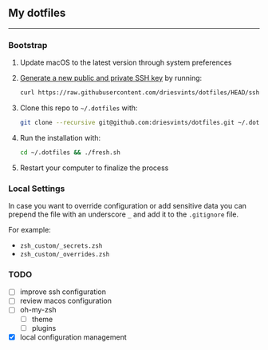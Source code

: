 ## My dotfiles
---

### Bootstrap

1. Update macOS to the latest version through system preferences
2. [Generate a new public and private SSH key](https://docs.github.com/en/github/authenticating-to-github/generating-a-new-ssh-key-and-adding-it-to-the-ssh-agent) by running:

   ```zsh
   curl https://raw.githubusercontent.com/driesvints/dotfiles/HEAD/ssh.sh | sh -s "<your-email-address>"
   ```

3. Clone this repo to `~/.dotfiles` with:

    ```zsh
    git clone --recursive git@github.com:driesvints/dotfiles.git ~/.dotfiles
    ```

4. Run the installation with:

    ```zsh
    cd ~/.dotfiles && ./fresh.sh
    ```

6. Restart your computer to finalize the process

### Local Settings
In case you want to override configuration or add sensitive data you can prepend the file with an underscore `_` and add it to the `.gitignore` file.

For example: 
* `zsh_custom/_secrets.zsh`
* `zsh_custom/_overrides.zsh`
### TODO
- [ ] improve ssh configuration
- [ ] review macos configuration
- [ ] oh-my-zsh
  - [ ] theme
  - [ ] plugins
- [x] local configuration management
